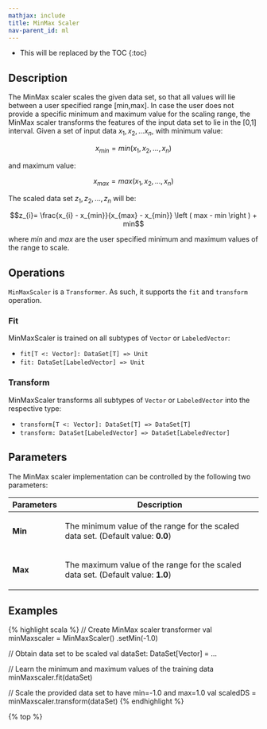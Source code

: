 ```yaml
---
mathjax: include
title: MinMax Scaler
nav-parent_id: ml
---
```

<!--
Licensed to the Apache Software Foundation (ASF) under one
or more contributor license agreements.  See the NOTICE file
distributed with this work for additional information
regarding copyright ownership.  The ASF licenses this file
to you under the Apache License, Version 2.0 (the
"License"); you may not use this file except in compliance
with the License.  You may obtain a copy of the License at

  http://www.apache.org/licenses/LICENSE-2.0

Unless required by applicable law or agreed to in writing,
software distributed under the License is distributed on an
"AS IS" BASIS, WITHOUT WARRANTIES OR CONDITIONS OF ANY
KIND, either express or implied.  See the License for the
specific language governing permissions and limitations
under the License.
-->

* This will be replaced by the TOC
{:toc}

## Description

 The MinMax scaler scales the given data set, so that all values will lie between a user specified range [min,max].
 In case the user does not provide a specific minimum and maximum value for the scaling range, the MinMax scaler transforms the features of the input data set to lie in the [0,1] interval.
 Given a set of input data $x_1, x_2,... x_n$, with minimum value:

 $$x_{min} = min({x_1, x_2,..., x_n})$$

 and maximum value:

 $$x_{max} = max({x_1, x_2,..., x_n})$$

The scaled data set $z_1, z_2,...,z_n$ will be:

 $$z_{i}= \frac{x_{i} - x_{min}}{x_{max} - x_{min}} \left ( max - min \right ) + min$$

where $\textit{min}$ and $\textit{max}$ are the user specified minimum and maximum values of the range to scale.

## Operations

`MinMaxScaler` is a `Transformer`.
As such, it supports the `fit` and `transform` operation.

### Fit

MinMaxScaler is trained on all subtypes of `Vector` or `LabeledVector`:

* `fit[T <: Vector]: DataSet[T] => Unit`
* `fit: DataSet[LabeledVector] => Unit`

### Transform

MinMaxScaler transforms all subtypes of `Vector` or `LabeledVector` into the respective type:

* `transform[T <: Vector]: DataSet[T] => DataSet[T]`
* `transform: DataSet[LabeledVector] => DataSet[LabeledVector]`

## Parameters

The MinMax scaler implementation can be controlled by the following two parameters:

 <table class="table table-bordered">
  <thead>
    <tr>
      <th class="text-left" style="width: 20%">Parameters</th>
      <th class="text-center">Description</th>
    </tr>
  </thead>

  <tbody>
    <tr>
      <td><strong>Min</strong></td>
      <td>
        <p>
          The minimum value of the range for the scaled data set. (Default value: <strong>0.0</strong>)
        </p>
      </td>
    </tr>
    <tr>
      <td><strong>Max</strong></td>
      <td>
        <p>
          The maximum value of the range for the scaled data set. (Default value: <strong>1.0</strong>)
        </p>
      </td>
    </tr>
  </tbody>
</table>

## Examples

{% highlight scala %}
// Create MinMax scaler transformer
val minMaxscaler = MinMaxScaler()
  .setMin(-1.0)

// Obtain data set to be scaled
val dataSet: DataSet[Vector] = ...

// Learn the minimum and maximum values of the training data
minMaxscaler.fit(dataSet)

// Scale the provided data set to have min=-1.0 and max=1.0
val scaledDS = minMaxscaler.transform(dataSet)
{% endhighlight %}

{% top %}
